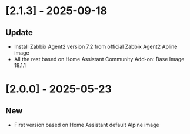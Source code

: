 # [2.1.3] - 2025-09-18

## Update

- Install Zabbix Agent2 version 7.2 from official Zabbix Agent2 Apline image
- All the rest based on Home Assistant Community Add-on: Base Image 18.1.1

# [2.0.0] - 2025-05-23

## New

- First version based on Home Assistant default Alpine image
